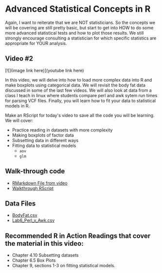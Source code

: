 # Advanced Statistical Concepts in R

Again, I want to reiterate that we are NOT statisticians. So the concepts we will be covering are still pretty basic, but start to get into HOW to do some more advanced statistical tests and how to plot those results. We still strongly encourage consulting a statistician for which specific statistics are appropriate for YOUR analysis.

## Video #2

[![](image link here)](youtube link here)

In this video, we will delve into how to load more complex data into R and make boxplots using categorical data. We will revisit the body fat data discussed in some of the last few videos. We will also look at data from a class I teach in linux where students compare perl and awk sytem run times for parsing VCF files. Finally, you will learn how to fit your data to statistical models in R.

Make an RScript for today's video to save all the code you will be learning. We will cover:

* Practice reading in datasets with more complexity
* Making boxplots of factor data
* Subsetting data in different ways
* Fitting data to statistical models
    + `aov`
    + `glm`

## Walk-through code

* [RMarkdown File from video](https://github.com/StevisonLab/R-Mini-Course/blob/main/datafiles/4.04.Advanced_Statistical_Concepts_in_R.Rmd)
* [Walkthrough RScript](https://github.com/StevisonLab/R-Mini-Course/blob/main/datafiles/walkthrough2.R)

## Data Files

* [BodyFat.csv](https://github.com/StevisonLab/R-Mini-Course/blob/main/datafiles/BodyFat.csv)
* [Lab6_Perl_v_Awk.csv](https://github.com/StevisonLab/R-Mini-Course/blob/main/datafiles/Lab6_Perl_v_Awk.csv)

## Recommended R in Action Readings that cover the material in this video:
* Chapter 4.10 Subsetting datasets
* Chapter 6.5 Box Plots
* Chapter 9, sections 1-3 on fitting statistical models.
